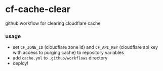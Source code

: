 # cf-cache-clear
github workflow for clearing cloudflare cache

### usage

- set `CF_ZONE_ID` (cloudflare zone id) and `CF_API_KEY` (cloudflare api key with access to purging cache) to repository variables
- add `cache.yml` to `.github/workflows` directory
- deploy!

